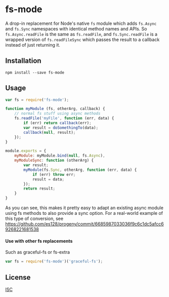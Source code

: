 # fs-mode

A drop-in replacement for Node's native `fs` module which adds `fs.Async` and
`fs.Sync` namespaces with identical method names and APIs. So
`fs.Async.readFile` is the same as `fs.readFile`, and `fs.Sync.readFile` is a
wrapped version of `fs.readFileSync` which passes the result to a callback
instead of just returning it.

## Installation

`npm install --save fs-mode`

## Usage

```js
var fs = require('fs-mode');

function myModule (fs, otherArg, callback) {
	// normal fs stuff using async methods
	fs.readFile('myFile', function (err, data) {
		if (err) return callback(err);
		var result = doSomethingTo(data);
		callback(null, result);
	});
}

module.exports = {
	myModule: myModule.bind(null, fs.Async),
	myModuleSync: function (otherArg) {
		var result;
		myModule(fs.Sync, otherArg, function (err, data) {
			if (err) throw err;
			result = data;
		});
		return result;
	}
}
```

As you can see, this makes it pretty easy to adapt an existing async module
using fs methods to also provide a sync option. For a real-world example of
this type of conversion, see https://github.com/es128/progeny/commit/6685987033036f9c6c1dc5afcc69268221681538

#### Use with other fs replacements

Such as graceful-fs or fs-extra

```js
var fs = require('fs-mode')('graceful-fs');
```

## License

[ISC](https://raw.github.com/es128/fs-mode/master/LICENSE)
